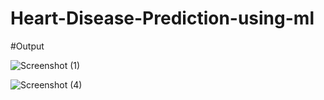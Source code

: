 # Heart-Disease-Prediction-using-ml

#Output

![Screenshot (1)](https://github.com/sakshi3022/Heart-Disease-Prediction-using-ml/assets/103052042/fc337c49-9edd-47f9-86a0-e4f67f2c4146)






![Screenshot (4)](https://github.com/sakshi3022/Heart-Disease-Prediction-using-ml/assets/103052042/cfef3c3b-e1f1-4685-b20c-895e74618978)



